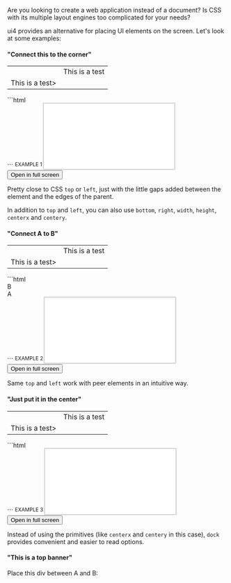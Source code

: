 Are you looking to create a web application instead of a document?
Is CSS with its multiple layout engines too complicated for your needs? 

ui4 provides an alternative for placing UI elements on the screen. Let's look at some examples:

#### "Connect this to the corner"

<table><th><td>This is a test</td></th><tr><td>This is a test></td></tr></table>
```html
<div id="square" top="root.top" left="root.left"></div>
```
<SUP>EXAMPLE 1</SUP>
<iframe style="border-style:none;box-shadow:0px 0px 2px 2px rgba(0,0,0,0.2);" src="examples/example0001.html"></iframe>
<button onclick="location.href='examples/example0001.html'">Open in full screen</button>

Pretty close to CSS `top` or `left`, just with the little gaps added between the element and the
edges of the parent.

In addition to `top` and `left`, you can also use `bottom`, `right`, `width`, `height`, `centerx`
and `centery`.

#### "Connect A to B"

<table><th><td>This is a test</td></th><tr><td>This is a test></td></tr></table>
```html
<div id="b" top="root.top" left="root.left">B</div>
<div id="a" top="square.bottom" left="square.left">A</div>
```
<SUP>EXAMPLE 2</SUP>
<iframe style="border-style:none;box-shadow:0px 0px 2px 2px rgba(0,0,0,0.2);" src="examples/example0002.html"></iframe>
<button onclick="location.href='examples/example0002.html'">Open in full screen</button>

Same `top` and `left` work with peer elements in an intuitive way.

#### "Just put it in the center"

<table><th><td>This is a test</td></th><tr><td>This is a test></td></tr></table>
```html
<div id="centered" dock="center"></div>
```
<SUP>EXAMPLE 3</SUP>
<iframe style="border-style:none;box-shadow:0px 0px 2px 2px rgba(0,0,0,0.2);" src="examples/example0003.html"></iframe>
<button onclick="location.href='examples/example0003.html'">Open in full screen</button>

Instead of using the primitives (like `centerx` and `centery` in this case), `dock` provides
convenient and easier to read options.

#### "This is a top banner"



Place this div between A and B: